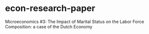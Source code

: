 # econ-research-paper

Microeconomics #3: The Impact of Marital Status on the Labor Force Composition: a case of the Dutch Economy
